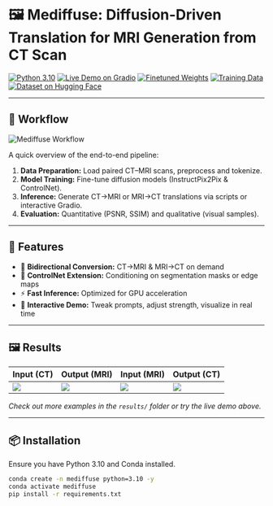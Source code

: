 # 🖼️ Mediffuse: Diffusion-Driven Translation for MRI Generation from CT Scan

[![Python 3.10](https://img.shields.io/badge/Python-3.10-blue)](https://www.python.org/) [![Live Demo on Gradio](https://img.shields.io/badge/Gradio-Demo-brightgreen)](GRADIO_DEMO_LINK) [![Finetuned Weights](https://img.shields.io/badge/Weights-Finetuned-blue)](FINETUNED_WEIGHTS_LINK) [![Training Data](https://img.shields.io/badge/Data-Training-lightgrey)](TRAIN_DATA_LINK) [![Dataset on Hugging Face](https://img.shields.io/badge/Dataset-HuggingFace-orange)](HUGGINGFACE_DATASET_LINK)

---

## 🚀 Workflow

![Mediffuse Workflow](img/mediffuse.gif)

A quick overview of the end-to-end pipeline:

1. **Data Preparation:** Load paired CT–MRI scans, preprocess and tokenize.  
2. **Model Training:** Fine-tune diffusion models (InstructPix2Pix & ControlNet).  
3. **Inference:** Generate CT→MRI or MRI→CT translations via scripts or interactive Gradio.  
4. **Evaluation:** Quantitative (PSNR, SSIM) and qualitative (visual samples).

---

## 🚀 Features

- 🔄 **Bidirectional Conversion:** CT→MRI & MRI→CT on demand  
- 🤖 **ControlNet Extension:** Conditioning on segmentation masks or edge maps  
- ⚡ **Fast Inference:** Optimized for GPU acceleration  
- 🎨 **Interactive Demo:** Tweak prompts, adjust strength, visualize in real time  

---

## 🖼️ Results

| Input (CT)                        | Output (MRI)                      | Input (MRI)                       | Output (CT)                       |
| --------------------------------- | --------------------------------- | --------------------------------- | --------------------------------- |
| ![](path/to/ct_sample1.png)       | ![](path/to/mri_out1.png)         | ![](path/to/mri_sample2.png)      | ![](path/to/ct_out2.png)          |

*Check out more examples in the `results/` folder or try the live demo above.*

---

## 📦 Installation

Ensure you have Python 3.10 and Conda installed.

```bash
conda create -n mediffuse python=3.10 -y  
conda activate mediffuse  
pip install -r requirements.txt
